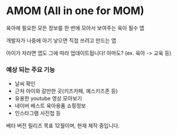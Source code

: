 # AMOM (All in one for MOM)
육아에 필요한 모든 정보를 한 번에 모아서 보여주는 육아 필수 앱

개발자가 나중에 아기 낳으면 직접 쓰려고 만드는 앱

아이가 자라면 앱도 그에 따라 업데이트됩니다! 아마도? (ex. 육아 -> 교육 등)

### 예상 되는 주요 기능
 * 날씨 확인
 * 근처 아이와 갈만한 곳(키즈카페, 예스키즈존 등)
 * 유용한 youtube 영상 모아보기
 * 네이버 베스트 육아용품 쇼핑정보
 * 인스타그램 사진첩 등

베타 버전 릴리즈 목표 12월이며, 현재 제작 중입니다.
